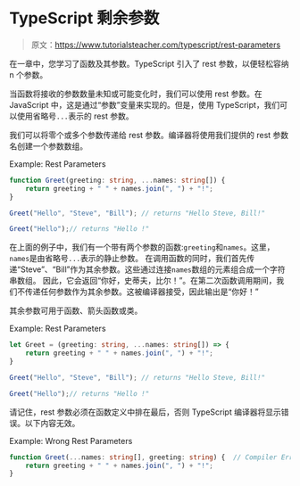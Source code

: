 # TypeScript 剩余参数

> 原文：<https://www.tutorialsteacher.com/typescript/rest-parameters>

在一章中，您学习了函数及其参数。TypeScript 引入了 rest 参数，以便轻松容纳 n 个参数。

当函数将接收的参数数量未知或可能变化时，我们可以使用 rest 参数。在 JavaScript 中，这是通过“参数”变量来实现的。但是，使用 TypeScript，我们可以使用省略号`...`表示的 rest 参数。

我们可以将零个或多个参数传递给 rest 参数。编译器将使用我们提供的 rest 参数名创建一个参数数组。

Example: Rest Parameters 

```ts
function Greet(greeting: string, ...names: string[]) {
    return greeting + " " + names.join(", ") + "!";
}

Greet("Hello", "Steve", "Bill"); // returns "Hello Steve, Bill!"

Greet("Hello");// returns "Hello !" 
```

在上面的例子中，我们有一个带有两个参数的函数:`greeting`和`names`。这里，`names`是由省略号`...`表示的静止参数。 在调用函数的同时，我们首先传递“Steve”、“Bill”作为其余参数。这些通过连接`names`数组的元素组合成一个字符串数组。 因此，它会返回“你好，史蒂夫，比尔！”。在第二次函数调用期间，我们不传递任何参数作为其余参数。这被编译器接受，因此输出是“你好！”

其余参数可用于函数、箭头函数或类。

Example: Rest Parameters 

```ts
let Greet = (greeting: string, ...names: string[]) => {
    return greeting + " " + names.join(", ") + "!";
}

Greet("Hello", "Steve", "Bill"); // returns "Hello Steve, Bill!"

Greet("Hello");// returns "Hello !" 
```

请记住，rest 参数必须在函数定义中排在最后，否则 TypeScript 编译器将显示错误。以下内容无效。

Example: Wrong Rest Parameters 

```ts
function Greet(...names: string[], greeting: string) {  // Compiler Error
    return greeting + " " + names.join(", ") + "!";
} 
```

